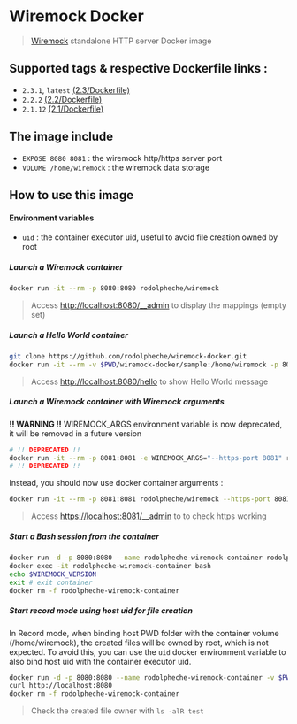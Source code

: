 # Wiremock Docker

> [Wiremock](http://wiremock.org) standalone HTTP server Docker image

## Supported tags & respective Dockerfile links :

- `2.3.1`, `latest` [(2.3/Dockerfile)](https://github.com/rodolpheche/wiremock-docker/blob/2.3.1/Dockerfile)
- `2.2.2` [(2.2/Dockerfile)](https://github.com/rodolpheche/wiremock-docker/blob/2.2.2/Dockerfile)
- `2.1.12` [(2.1/Dockerfile)](https://github.com/rodolpheche/wiremock-docker/blob/2.1.12/Dockerfile)

## The image include 

- `EXPOSE 8080 8081` : the wiremock http/https server port
- `VOLUME /home/wiremock` : the wiremock data storage

## How to use this image

#### Environment variables

- `uid` : the container executor uid, useful to avoid file creation owned by root

##### Launch a Wiremock container

```sh
docker run -it --rm -p 8080:8080 rodolpheche/wiremock
```

> Access [http://localhost:8080/__admin](http://localhost:8080/__admin) to display the mappings (empty set)

##### Launch a Hello World container

```sh
git clone https://github.com/rodolpheche/wiremock-docker.git
docker run -it --rm -v $PWD/wiremock-docker/sample:/home/wiremock -p 8080:8080 rodolpheche/wiremock
```

> Access [http://localhost:8080/hello](http://localhost:8080/hello) to show Hello World message

##### Launch a Wiremock container with Wiremock arguments

**!! WARNING !!** WIREMOCK_ARGS environment variable is now deprecated, it will be removed in a future version

```sh
# !! DEPRECATED !!
docker run -it --rm -p 8081:8081 -e WIREMOCK_ARGS="--https-port 8081" rodolpheche/wiremock
# !! DEPRECATED !!
```

Instead, you should now use docker container arguments :

```sh
docker run -it --rm -p 8081:8081 rodolpheche/wiremock --https-port 8081 --verbose
```

> Access [https://localhost:8081/__admin](https://localhost:8081/__admin) to to check https working

##### Start a Bash session from the container

```sh
docker run -d -p 8080:8080 --name rodolpheche-wiremock-container rodolpheche/wiremock
docker exec -it rodolpheche-wiremock-container bash
echo $WIREMOCK_VERSION
exit # exit container
docker rm -f rodolpheche-wiremock-container
```



##### Start record mode using host uid for file creation

In Record mode, when binding host PWD folder with the container volume (/home/wiremock), the created files will be owned by root, which is not expected.
To avoid this, you can use the `uid` docker environment variable to also bind host uid with the container executor uid.

```sh
docker run -d -p 8080:8080 --name rodolpheche-wiremock-container -v $PWD/test:/home/wiremock -e uid=$(id -u) rodolpheche/wiremock --proxy-all="http://registry.hub.docker.com" --record-mappings --verbose
curl http://localhost:8080
docker rm -f rodolpheche-wiremock-container
```

> Check the created file owner with `ls -alR test`
 
